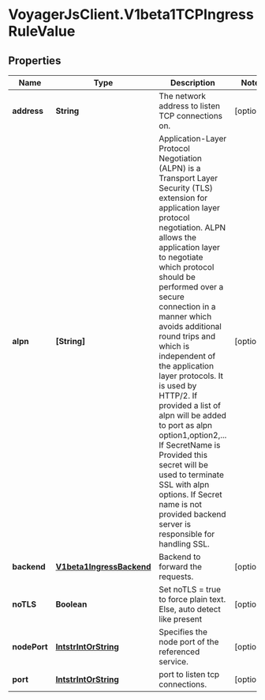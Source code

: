 # VoyagerJsClient.V1beta1TCPIngressRuleValue

## Properties
Name | Type | Description | Notes
------------ | ------------- | ------------- | -------------
**address** | **String** | The network address to listen TCP connections on. | [optional] 
**alpn** | **[String]** | Application-Layer Protocol Negotiation (ALPN) is a Transport Layer Security (TLS) extension for application layer protocol negotiation. ALPN allows the application layer to negotiate which protocol should be performed over a secure connection in a manner which avoids additional round trips and which is independent of the application layer protocols. It is used by HTTP/2. If provided a list of alpn will be added to port as alpn option1,option2,... If SecretName is Provided this secret will be used to terminate SSL with alpn options. If Secret name is not provided backend server is responsible for handling SSL. | [optional] 
**backend** | [**V1beta1IngressBackend**](V1beta1IngressBackend.md) | Backend to forward the requests. | [optional] 
**noTLS** | **Boolean** | Set noTLS &#x3D; true to force plain text. Else, auto detect like present | [optional] 
**nodePort** | [**IntstrIntOrString**](IntstrIntOrString.md) | Specifies the node port of the referenced service. | [optional] 
**port** | [**IntstrIntOrString**](IntstrIntOrString.md) | port to listen tcp connections. | [optional] 


